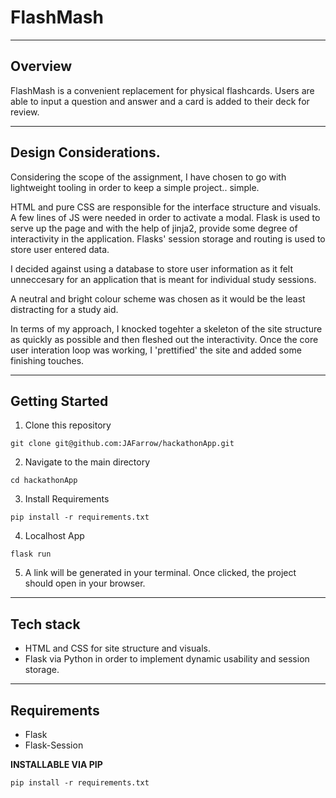 # FlashMash
---
## Overview

FlashMash is a convenient replacement for physical flashcards. 
Users are able to input a question and answer and a card is added to their deck for review.

---
## Design Considerations.

Considering the scope of the assignment, I have chosen to go with lightweight tooling in order to keep a simple project.. simple.

HTML and pure CSS are responsible for the interface structure and visuals.
A few lines of JS were needed in order to activate a modal. 
Flask is used to serve up the page and with the help of jinja2, provide some degree of interactivity in the application.
Flasks' session storage and routing is used to store user entered data.

I decided against using a database to store user information as it felt unneccesary for an application that is meant for individual study sessions.

A neutral and bright colour scheme was chosen as it would be the least distracting for a study aid. 

In terms of my approach, I knocked togehter a skeleton of the site structure as quickly as possible and then fleshed out the interactivity.
Once the core user interation loop was working, I 'prettified' the site and added some finishing touches.

---
## Getting Started

1. Clone this repository
```shell
git clone git@github.com:JAFarrow/hackathonApp.git
```
2. Navigate to the main directory
```shell
cd hackathonApp
```
3. Install Requirements
```shell
pip install -r requirements.txt
```

4. Localhost App
```shell
flask run
```

5. A link will be generated in your terminal. Once clicked, the project should open in your browser.

---
## Tech stack

* HTML and CSS for site structure and visuals.
* Flask via Python in order to implement dynamic usability and session storage.

---
## Requirements

* Flask
* Flask-Session

**INSTALLABLE VIA PIP**

```shell
pip install -r requirements.txt
```